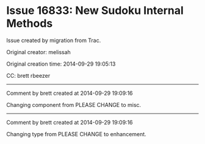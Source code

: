 # Issue 16833: New Sudoku Internal Methods

Issue created by migration from Trac.

Original creator: melissah

Original creation time: 2014-09-29 19:05:13

CC:  brett rbeezer




---

Comment by brett created at 2014-09-29 19:09:16

Changing component from PLEASE CHANGE to misc.


---

Comment by brett created at 2014-09-29 19:09:16

Changing type from PLEASE CHANGE to enhancement.
